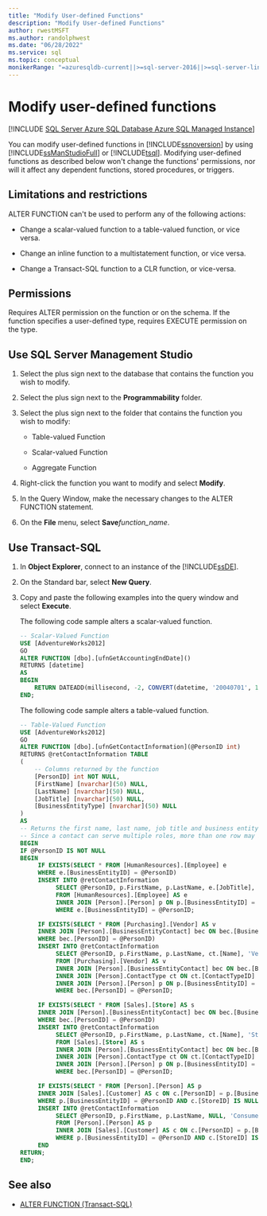 ```yaml
---
title: "Modify User-defined Functions"
description: "Modify User-defined Functions"
author: rwestMSFT
ms.author: randolphwest
ms.date: "06/28/2022"
ms.service: sql
ms.topic: conceptual
monikerRange: "=azuresqldb-current||>=sql-server-2016||>=sql-server-linux-2017||=azuresqldb-mi-current"
---
```

# Modify user-defined functions

[!INCLUDE [SQL Server Azure SQL Database Azure SQL Managed Instance](../../includes/applies-to-version/sql-asdb-asdbmi.md)]

You can modify user-defined functions in [!INCLUDE[ssnoversion](../../includes/ssnoversion-md.md)] by using [!INCLUDE[ssManStudioFull](../../includes/ssmanstudiofull-md.md)] or [!INCLUDE[tsql](../../includes/tsql-md.md)]. Modifying user-defined functions as described below won't change the functions' permissions, nor will it affect any dependent functions, stored procedures, or triggers.

## <a id="Restrictions"></a> Limitations and restrictions

ALTER FUNCTION can't be used to perform any of the following actions:

- Change a scalar-valued function to a table-valued function, or vice versa.

- Change an inline function to a multistatement function, or vice versa.

- Change a Transact-SQL function to a CLR function, or vice-versa.

## Permissions

Requires ALTER permission on the function or on the schema. If the function specifies a user-defined type, requires EXECUTE permission on the type.

## <a id="SSMSProcedure"></a> Use SQL Server Management Studio

1. Select the plus sign next to the database that contains the function you wish to modify.

1. Select the plus sign next to the **Programmability** folder.

1. Select the plus sign next to the folder that contains the function you wish to modify:

   - Table-valued Function

   - Scalar-valued Function

   - Aggregate Function

1. Right-click the function you want to modify and select **Modify**.

1. In the Query Window, make the necessary changes to the ALTER FUNCTION statement.

1. On the **File** menu, select **Save**_function_name_.

## <a id="TsqlProcedure"></a> Use Transact-SQL

1. In **Object Explorer**, connect to an instance of the [!INCLUDE[ssDE](../../includes/ssde-md.md)].

1. On the Standard bar, select **New Query**.

1. Copy and paste the following examples into the query window and select **Execute**.

   The following code sample alters a scalar-valued function.

   ```sql
   -- Scalar-Valued Function
   USE [AdventureWorks2012]
   GO
   ALTER FUNCTION [dbo].[ufnGetAccountingEndDate]()
   RETURNS [datetime]
   AS
   BEGIN
       RETURN DATEADD(millisecond, -2, CONVERT(datetime, '20040701', 112));
   END;
   ```

   The following code sample alters a table-valued function.

   ```sql
   -- Table-Valued Function
   USE [AdventureWorks2012]
   GO
   ALTER FUNCTION [dbo].[ufnGetContactInformation](@PersonID int)
   RETURNS @retContactInformation TABLE
   (
       -- Columns returned by the function
       [PersonID] int NOT NULL,
       [FirstName] [nvarchar](50) NULL,
       [LastName] [nvarchar](50) NULL,
       [JobTitle] [nvarchar](50) NULL,
       [BusinessEntityType] [nvarchar](50) NULL
   )
   AS
   -- Returns the first name, last name, job title and business entity type for the specified contact.
   -- Since a contact can serve multiple roles, more than one row may be returned.
   BEGIN
   IF @PersonID IS NOT NULL
   BEGIN
        IF EXISTS(SELECT * FROM [HumanResources].[Employee] e
        WHERE e.[BusinessEntityID] = @PersonID)
        INSERT INTO @retContactInformation
             SELECT @PersonID, p.FirstName, p.LastName, e.[JobTitle], 'Employee'
             FROM [HumanResources].[Employee] AS e
             INNER JOIN [Person].[Person] p ON p.[BusinessEntityID] = e.[BusinessEntityID]
             WHERE e.[BusinessEntityID] = @PersonID;

        IF EXISTS(SELECT * FROM [Purchasing].[Vendor] AS v
        INNER JOIN [Person].[BusinessEntityContact] bec ON bec.[BusinessEntityID] = v.[BusinessEntityID]
        WHERE bec.[PersonID] = @PersonID)
        INSERT INTO @retContactInformation
             SELECT @PersonID, p.FirstName, p.LastName, ct.[Name], 'Vendor Contact'
             FROM [Purchasing].[Vendor] AS v
             INNER JOIN [Person].[BusinessEntityContact] bec ON bec.[BusinessEntityID] = v.[BusinessEntityID]
             INNER JOIN [Person].ContactType ct ON ct.[ContactTypeID] = bec.[ContactTypeID]
             INNER JOIN [Person].[Person] p ON p.[BusinessEntityID] = bec.[PersonID]
             WHERE bec.[PersonID] = @PersonID;

        IF EXISTS(SELECT * FROM [Sales].[Store] AS s
        INNER JOIN [Person].[BusinessEntityContact] bec ON bec.[BusinessEntityID] = s.[BusinessEntityID]
        WHERE bec.[PersonID] = @PersonID)
        INSERT INTO @retContactInformation
             SELECT @PersonID, p.FirstName, p.LastName, ct.[Name], 'Store Contact'
             FROM [Sales].[Store] AS s
             INNER JOIN [Person].[BusinessEntityContact] bec ON bec.[BusinessEntityID] = s.[BusinessEntityID]
             INNER JOIN [Person].ContactType ct ON ct.[ContactTypeID] = bec.[ContactTypeID]
             INNER JOIN [Person].[Person] p ON p.[BusinessEntityID] = bec.[PersonID]
             WHERE bec.[PersonID] = @PersonID;

        IF EXISTS(SELECT * FROM [Person].[Person] AS p
        INNER JOIN [Sales].[Customer] AS c ON c.[PersonID] = p.[BusinessEntityID]
        WHERE p.[BusinessEntityID] = @PersonID AND c.[StoreID] IS NULL)
        INSERT INTO @retContactInformation
             SELECT @PersonID, p.FirstName, p.LastName, NULL, 'Consumer'
             FROM [Person].[Person] AS p
             INNER JOIN [Sales].[Customer] AS c ON c.[PersonID] = p.[BusinessEntityID]
             WHERE p.[BusinessEntityID] = @PersonID AND c.[StoreID] IS NULL;
        END
   RETURN;
   END;
   ```

## See also

- [ALTER FUNCTION &#40;Transact-SQL&#41;](../../t-sql/statements/alter-function-transact-sql.md)
